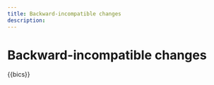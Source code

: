 ```yaml
---
title: Backward-incompatible changes
description:
---
```


# Backward-incompatible changes

{{bics}}
